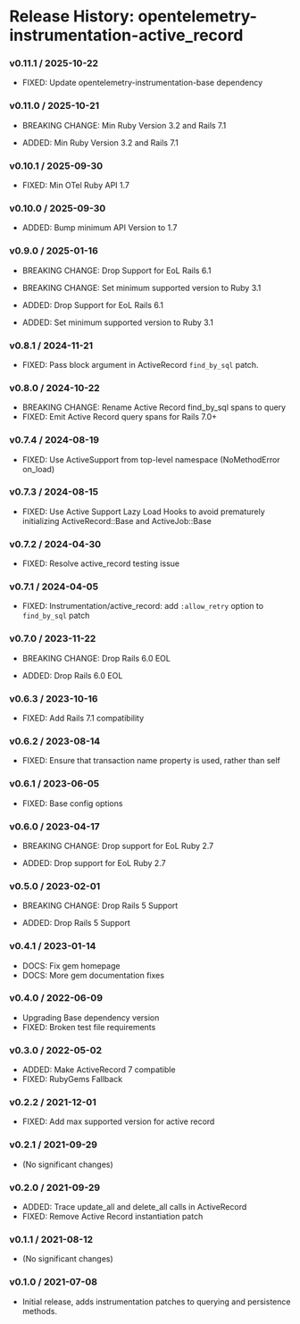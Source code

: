 # Release History: opentelemetry-instrumentation-active_record

### v0.11.1 / 2025-10-22

* FIXED: Update opentelemetry-instrumentation-base dependency

### v0.11.0 / 2025-10-21

* BREAKING CHANGE: Min Ruby Version 3.2 and Rails 7.1

* ADDED: Min Ruby Version 3.2 and Rails 7.1

### v0.10.1 / 2025-09-30

* FIXED: Min OTel Ruby API 1.7

### v0.10.0 / 2025-09-30

* ADDED: Bump minimum API Version to 1.7

### v0.9.0 / 2025-01-16

* BREAKING CHANGE: Drop Support for EoL Rails 6.1
* BREAKING CHANGE: Set minimum supported version to Ruby 3.1

* ADDED: Drop Support for EoL Rails 6.1
* ADDED: Set minimum supported version to Ruby 3.1

### v0.8.1 / 2024-11-21

* FIXED: Pass block argument in ActiveRecord `find_by_sql` patch.

### v0.8.0 / 2024-10-22

* BREAKING CHANGE: Rename Active Record find_by_sql spans to query
* FIXED: Emit Active Record query spans for Rails 7.0+

### v0.7.4 / 2024-08-19

* FIXED: Use ActiveSupport from top-level namespace (NoMethodError on_load)

### v0.7.3 / 2024-08-15

* FIXED: Use Active Support Lazy Load Hooks to avoid prematurely initializing ActiveRecord::Base and ActiveJob::Base

### v0.7.2 / 2024-04-30

* FIXED: Resolve active_record testing issue

### v0.7.1 / 2024-04-05

* FIXED: Instrumentation/active_record: add `:allow_retry` option to `find_by_sql` patch

### v0.7.0 / 2023-11-22

* BREAKING CHANGE: Drop Rails 6.0 EOL

* ADDED: Drop Rails 6.0 EOL

### v0.6.3 / 2023-10-16

* FIXED: Add Rails 7.1 compatibility

### v0.6.2 / 2023-08-14

* FIXED: Ensure that transaction name property is used, rather than self

### v0.6.1 / 2023-06-05

* FIXED: Base config options

### v0.6.0 / 2023-04-17

* BREAKING CHANGE: Drop support for EoL Ruby 2.7

* ADDED: Drop support for EoL Ruby 2.7

### v0.5.0 / 2023-02-01

* BREAKING CHANGE: Drop Rails 5 Support

* ADDED: Drop Rails 5 Support

### v0.4.1 / 2023-01-14

* DOCS: Fix gem homepage
* DOCS: More gem documentation fixes

### v0.4.0 / 2022-06-09

* Upgrading Base dependency version
* FIXED: Broken test file requirements

### v0.3.0 / 2022-05-02

* ADDED: Make ActiveRecord 7 compatible
* FIXED: RubyGems Fallback

### v0.2.2 / 2021-12-01

* FIXED: Add max supported version for active record

### v0.2.1 / 2021-09-29

* (No significant changes)

### v0.2.0 / 2021-09-29

* ADDED: Trace update_all and delete_all calls in ActiveRecord
* FIXED: Remove Active Record instantiation patch

### v0.1.1 / 2021-08-12

* (No significant changes)

### v0.1.0 / 2021-07-08

* Initial release, adds instrumentation patches to querying and persistence methods.
